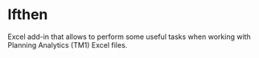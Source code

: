 # Ifthen
Excel add-in that allows to perform some useful tasks when working with Planning Analytics (TM1) Excel files.
